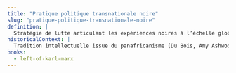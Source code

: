 ```yaml
---
title: "Pratique politique transnationale noire"
slug: "pratique-politique-transnationale-noire"
definition: |
  Stratégie de lutte articulant les expériences noires à l’échelle globale. Le journalisme de Jones en est un outil central.
historicalContext: |
  Tradition intellectuelle issue du panafricanisme (Du Bois, Amy Ashwood Garvey, George Padmore). Jones la renouvelle dans un contexte médiatique d’après-guerre.
books:
  - left-of-karl-marx
---
```

